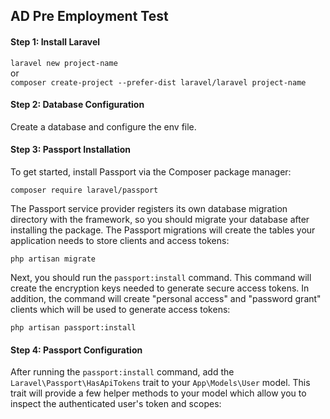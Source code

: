 ## AD Pre Employment Test

#### Step 1: Install Laravel

``laravel new project-name``  
or  
``composer create-project --prefer-dist laravel/laravel project-name``

#### Step 2: Database Configuration

Create a database and configure the env file.  

#### Step 3: Passport Installation

To get started, install Passport via the Composer package manager:

``composer require laravel/passport``

The Passport service provider registers its own database migration directory with the framework, so you should migrate your database after installing the package. The Passport migrations will create the tables your application needs to store clients and access tokens:

``php artisan migrate``

Next, you should run the `passport:install` command. This command will create the encryption keys needed to generate secure access tokens. In addition, the command will create "personal access" and "password grant" clients which will be used to generate access tokens:

``php artisan passport:install``

#### Step 4: Passport Configuration

After running the `passport:install` command, add the `Laravel\Passport\HasApiTokens` trait to your `App\Models\User` model. This trait will provide a few helper methods to your model which allow you to inspect the authenticated user's token and scopes:
